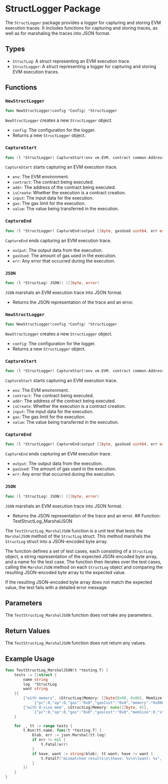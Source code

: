 # StructLogger Package

The `StructLogger` package provides a logger for capturing and storing EVM execution traces. It includes functions for capturing and storing traces, as well as for marshaling the traces into JSON format.

## Types

- `StructLog`: A struct representing an EVM execution trace.
- `StructLogger`: A struct representing a logger for capturing and storing EVM execution traces.

## Functions

### `NewStructLogger`

```go
func NewStructLogger(config *Config) *StructLogger
```

`NewStructLogger` creates a new `StructLogger` object.

- `config`: The configuration for the logger.
- Returns a new `StructLogger` object.

### `CaptureStart`

```go
func (l *StructLogger) CaptureStart(env vm.EVM, contract common.Address, addr common.Address, isCreate bool, input []byte, gas uint64, value *big.Int)
```

`CaptureStart` starts capturing an EVM execution trace.

- `env`: The EVM environment.
- `contract`: The contract being executed.
- `addr`: The address of the contract being executed.
- `isCreate`: Whether the execution is a contract creation.
- `input`: The input data for the execution.
- `gas`: The gas limit for the execution.
- `value`: The value being transferred in the execution.

### `CaptureEnd`

```go
func (l *StructLogger) CaptureEnd(output []byte, gasUsed uint64, err error)
```

`CaptureEnd` ends capturing an EVM execution trace.

- `output`: The output data from the execution.
- `gasUsed`: The amount of gas used in the execution.
- `err`: Any error that occurred during the execution.

### `JSON`

```go
func (l *StructLog) JSON() ([]byte, error)
```

`JSON` marshals an EVM execution trace into JSON format.

- Returns the JSON representation of the trace and an error.

### `NewStructLogger`

```go
func NewStructLogger(config *Config) *StructLogger
```

`NewStructLogger` creates a new `StructLogger` object.

- `config`: The configuration for the logger.
- Returns a new `StructLogger` object.

### `CaptureStart`

```go
func (l *StructLogger) CaptureStart(env vm.EVM, contract common.Address, addr common.Address, isCreate bool, input []byte, gas uint64, value *big.Int)
```

`CaptureStart` starts capturing an EVM execution trace.

- `env`: The EVM environment.
- `contract`: The contract being executed.
- `addr`: The address of the contract being executed.
- `isCreate`: Whether the execution is a contract creation.
- `input`: The input data for the execution.
- `gas`: The gas limit for the execution.
- `value`: The value being transferred in the execution.

### `CaptureEnd`

```go
func (l *StructLogger) CaptureEnd(output []byte, gasUsed uint64, err error)
```

`CaptureEnd` ends capturing an EVM execution trace.

- `output`: The output data from the execution.
- `gasUsed`: The amount of gas used in the execution.
- `err`: Any error that occurred during the execution.

### `JSON`

```go
func (l *StructLog) JSON() ([]byte, error)
```

`JSON` marshals an EVM execution trace into JSON format.

- Returns the JSON representation of the trace and an error. ## Function: TestStructLog_MarshalJSON

The `TestStructLog_MarshalJSON` function is a unit test that tests the `MarshalJSON` method of the `StructLog` struct. This method marshals the `StructLog` struct into a JSON-encoded byte array.

The function defines a set of test cases, each consisting of a `StructLog` object, a string representation of the expected JSON-encoded byte array, and a name for the test case. The function then iterates over the test cases, calling the `MarshalJSON` method on each `StructLog` object and comparing the resulting JSON-encoded byte array to the expected value.

If the resulting JSON-encoded byte array does not match the expected value, the test fails with a detailed error message.

## Parameters

The `TestStructLog_MarshalJSON` function does not take any parameters.

## Return Values

The `TestStructLog_MarshalJSON` function does not return any values.

## Example Usage

```go
func TestStructLog_MarshalJSON(t *testing.T) {
	tests := []struct {
		name string
		log  *StructLog
		want string
	}{
		{"with memory", &StructLog{Memory: []byte{0x00, 0x00}, MemSize: 2},
			`{"pc":0,"op":0,"gas":"0x0","gasCost":"0x0","memory":"0x0000","memSize":2,"stack":null,"depth":0,"refund":0,"opName":"STOP"}`},
		{"with 0-size mem", &StructLog{Memory: make([]byte, 0)},
			`{"pc":0,"op":0,"gas":"0x0","gasCost":"0x0","memSize":0,"stack":null,"depth":0,"refund":0,"opName":"STOP"}`},
	}

	for _, tt := range tests {
		t.Run(tt.name, func(t *testing.T) {
			blob, err := json.Marshal(tt.log)
			if err != nil {
				t.Fatal(err)
			}
			if have, want := string(blob), tt.want; have != want {
				t.Fatalf("mismatched results\n\thave: %v\n\twant: %v", have, want)
			}
		})
	}
}
```